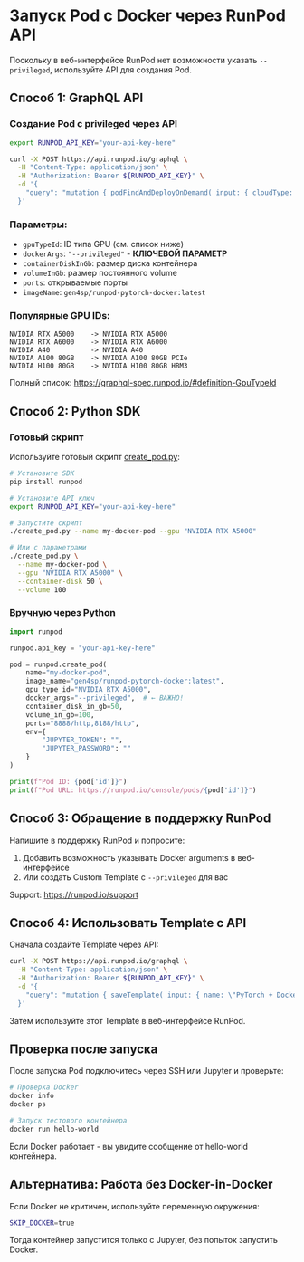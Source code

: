 # Запуск Pod с Docker через RunPod API

Поскольку в веб-интерфейсе RunPod нет возможности указать `--privileged`, используйте API для создания Pod.

## Способ 1: GraphQL API

### Создание Pod с privileged через API

```bash
export RUNPOD_API_KEY="your-api-key-here"

curl -X POST https://api.runpod.io/graphql \
  -H "Content-Type: application/json" \
  -H "Authorization: Bearer ${RUNPOD_API_KEY}" \
  -d '{
    "query": "mutation { podFindAndDeployOnDemand( input: { cloudType: ALL gpuTypeId: \"NVIDIA RTX A5000\" name: \"my-docker-pod\" imageName: \"gen4sp/runpod-pytorch-docker:latest\" dockerArgs: \"--privileged\" containerDiskInGb: 50 volumeInGb: 100 ports: \"8888/http,8188/http\" env: [ { key: \"JUPYTER_TOKEN\", value: \"\" } ] } ) { id imageName env machineId machine { podHostId } } }"
  }'
```

### Параметры:

-   `gpuTypeId`: ID типа GPU (см. список ниже)
-   `dockerArgs`: `"--privileged"` - **КЛЮЧЕВОЙ ПАРАМЕТР**
-   `containerDiskInGb`: размер диска контейнера
-   `volumeInGb`: размер постоянного volume
-   `ports`: открываемые порты
-   `imageName`: `gen4sp/runpod-pytorch-docker:latest`

### Популярные GPU IDs:

```
NVIDIA RTX A5000    -> NVIDIA RTX A5000
NVIDIA RTX A6000    -> NVIDIA RTX A6000
NVIDIA A40          -> NVIDIA A40
NVIDIA A100 80GB    -> NVIDIA A100 80GB PCIe
NVIDIA H100 80GB    -> NVIDIA H100 80GB HBM3
```

Полный список: https://graphql-spec.runpod.io/#definition-GpuTypeId

## Способ 2: Python SDK

### Готовый скрипт

Используйте готовый скрипт [create_pod.py](./create_pod.py):

```bash
# Установите SDK
pip install runpod

# Установите API ключ
export RUNPOD_API_KEY="your-api-key-here"

# Запустите скрипт
./create_pod.py --name my-docker-pod --gpu "NVIDIA RTX A5000"

# Или с параметрами
./create_pod.py \
  --name my-docker-pod \
  --gpu "NVIDIA RTX A5000" \
  --container-disk 50 \
  --volume 100
```

### Вручную через Python

```python
import runpod

runpod.api_key = "your-api-key-here"

pod = runpod.create_pod(
    name="my-docker-pod",
    image_name="gen4sp/runpod-pytorch-docker:latest",
    gpu_type_id="NVIDIA RTX A5000",
    docker_args="--privileged",  # ← ВАЖНО!
    container_disk_in_gb=50,
    volume_in_gb=100,
    ports="8888/http,8188/http",
    env={
        "JUPYTER_TOKEN": "",
        "JUPYTER_PASSWORD": ""
    }
)

print(f"Pod ID: {pod['id']}")
print(f"Pod URL: https://runpod.io/console/pods/{pod['id']}")
```

## Способ 3: Обращение в поддержку RunPod

Напишите в поддержку RunPod и попросите:

1. Добавить возможность указывать Docker arguments в веб-интерфейсе
2. Или создать Custom Template с `--privileged` для вас

Support: https://runpod.io/support

## Способ 4: Использовать Template с API

Сначала создайте Template через API:

```bash
curl -X POST https://api.runpod.io/graphql \
  -H "Content-Type: application/json" \
  -H "Authorization: Bearer ${RUNPOD_API_KEY}" \
  -d '{
    "query": "mutation { saveTemplate( input: { name: \"PyTorch + Docker\" imageName: \"gen4sp/runpod-pytorch-docker:latest\" dockerArgs: \"--privileged\" containerDiskInGb: 50 volumeInGb: 100 ports: \"8888/http,8188/http\" env: [ { key: \"JUPYTER_TOKEN\", value: \"\" } ] isServerless: false } ) { id name } }"
  }'
```

Затем используйте этот Template в веб-интерфейсе RunPod.

## Проверка после запуска

После запуска Pod подключитесь через SSH или Jupyter и проверьте:

```bash
# Проверка Docker
docker info
docker ps

# Запуск тестового контейнера
docker run hello-world
```

Если Docker работает - вы увидите сообщение от hello-world контейнера.

## Альтернатива: Работа без Docker-in-Docker

Если Docker не критичен, используйте переменную окружения:

```bash
SKIP_DOCKER=true
```

Тогда контейнер запустится только с Jupyter, без попыток запустить Docker.
